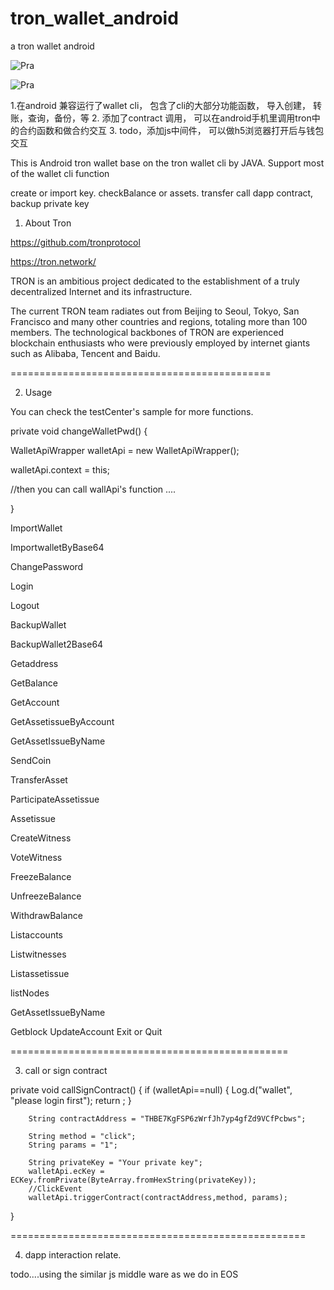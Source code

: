 # tron_wallet_android
a tron wallet android 






![Pra](https://github.com/Prochain/tron_wallet_android/raw/master/pic/pra.png)

![Pra](https://github.com/Prochain/tron_wallet_android/raw/master/pic/tron.png)







1.在android 兼容运行了wallet cli， 包含了cli的大部分功能函数， 导入创建， 转账，查询，备份，等
2. 添加了contract 调用， 可以在android手机里调用tron中的合约函数和做合约交互
3. todo，添加js中间件， 可以做h5浏览器打开后与钱包交互









This is Android tron wallet base on the tron wallet cli by JAVA.
Support most of the wallet cli function

create or import key.
checkBalance or assets. 
transfer 
call dapp contract, 
backup private key




1. About Tron

https://github.com/tronprotocol

https://tron.network/


TRON is an ambitious project dedicated to the establishment of a truly decentralized Internet and its infrastructure.

The current TRON team radiates out from Beijing to Seoul, Tokyo, San Francisco and many other countries and regions, totaling more than 100 members. The technological backbones of TRON are experienced blockchain enthusiasts who were previously employed by internet giants such as Alibaba, Tencent and Baidu.



=============================================

2. Usage


You can check the testCenter's sample for more functions.



 private void changeWalletPwd()
{

WalletApiWrapper walletApi = new WalletApiWrapper();

walletApi.context = this;

   //then you can call wallApi's function ....

}


ImportWallet

ImportwalletByBase64

ChangePassword

Login

Logout

BackupWallet

BackupWallet2Base64

Getaddress

GetBalance

GetAccount

GetAssetissueByAccount

GetAssetIssueByName

SendCoin

TransferAsset

ParticipateAssetissue

Assetissue

CreateWitness

VoteWitness

FreezeBalance 

UnfreezeBalance

WithdrawBalance

Listaccounts

Listwitnesses

Listassetissue

listNodes

GetAssetIssueByName


Getblock UpdateAccount  Exit or Quit



================================================

3. call or sign contract




 private void callSignContract()
 {
        if (walletApi==null)
        {
            Log.d("wallet", "please login first");
            return ;
        }

        String contractAddress = "THBE7KgFSP6zWrfJh7yp4gfZd9VCfPcbws";

        String method = "click";
        String params = "1";

        String privateKey = "Your private key";
        walletApi.ecKey = ECKey.fromPrivate(ByteArray.fromHexString(privateKey));
        //ClickEvent
        walletApi.triggerContract(contractAddress,method, params);


    
 }
    
    
===================================================


4. dapp interaction relate. 

todo....using the similar js middle ware as we do in EOS






